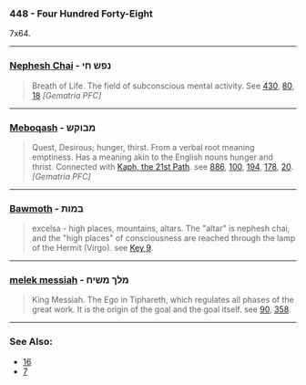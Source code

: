 ### 448 - Four Hundred Forty-Eight
7x64.

---

### [Nephesh Chai](/keys/NPSh.ChI) - נפש חי
> Breath of Life. The field of subconscious mental activity. See [430](430), [80](80), [18](18) *[Gematria PFC]*

---

### [Meboqash](/keys/MBVQSh) - מבוקש
> Quest, Desirous; hunger, thirst. From a verbal root meaning emptiness. Has a meaning akin to the English nouns hunger and thrist. Connected with [Kaph, the 21st Path](21). see [886](886), [100](100), [194](194), [178](178), [20](20). *[Gematria PFC]*

---

### [Bawmoth](/keys/BMVTh) - במות
> excelsa - high places, mountains, altars. The "altar" is nephesh chai, and the "high places" of consciousness are reached through the lamp of the Hermit (Virgo). see [Key 9](9).


---

### [melek messiah](/keys/MLK.MShICh) - מלך משיח
> King Messiah. The Ego in Tiphareth, which regulates all phases of the great work. It is the origin of the goal and the goal itself. see [90](90), [358](358).

---

### See Also:

- [16](16)
- [7](7)